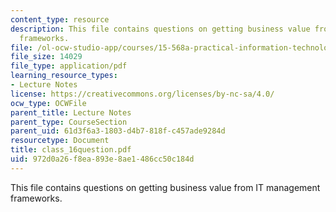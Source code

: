```yaml
---
content_type: resource
description: This file contains questions on getting business value from IT management
  frameworks.
file: /ol-ocw-studio-app/courses/15-568a-practical-information-technology-management-spring-2005/972d0a26f8ea893e8ae1486cc50c184d_class_16question.pdf
file_size: 14029
file_type: application/pdf
learning_resource_types:
- Lecture Notes
license: https://creativecommons.org/licenses/by-nc-sa/4.0/
ocw_type: OCWFile
parent_title: Lecture Notes
parent_type: CourseSection
parent_uid: 61d3f6a3-1803-d4b7-818f-c457ade9284d
resourcetype: Document
title: class_16question.pdf
uid: 972d0a26-f8ea-893e-8ae1-486cc50c184d
---
```

This file contains questions on getting business value from IT management frameworks.